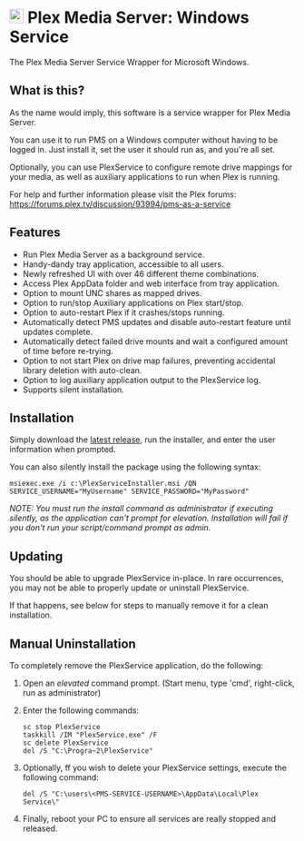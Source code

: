 <!-- markdownlint-disable no-inline-html -->

# <img src="PlexService/PlexService.ico" alt="Plex Service" width="25" height="25" style="width:25px;height:25px"> Plex Media Server\: Windows Service

The Plex Media Server Service Wrapper for Microsoft Windows.

## What is this?

As the name would imply, this software is a service wrapper for Plex Media Server.

You can use it to run PMS on a Windows computer without having to be logged in. Just install it, set the user it should run as, and you're all set.

Optionally, you can use PlexService to configure remote drive mappings for your media, as well as auxiliary applications to run when Plex is running.

For help and further information please visit the Plex forums:
<https://forums.plex.tv/discussion/93994/pms-as-a-service>

## Features

- Run Plex Media Server as a background service.
- Handy-dandy tray application, accessible to all users.
- Newly refreshed UI with over 46 different theme combinations.
- Access Plex AppData folder and web interface from tray application.
- Option to mount UNC shares as mapped drives.
- Option to run/stop Auxiliary applications on Plex start/stop.
- Option to auto-restart Plex if it crashes/stops running.
- Automatically detect PMS updates and disable auto-restart feature until updates complete.
- Automatically detect failed drive mounts and wait a configured amount of time before re-trying.
- Option to not start Plex on drive map failures, preventing accidental library deletion with auto-clean.
- Option to log auxiliary application output to the PlexService log.
- Supports silent installation.

## Installation

Simply download the [latest release](https://github.com/cjmurph/PmsService/releases/latest), run the installer, and enter the user information when prompted.

You can also silently install the package using the following syntax:

```batch
msiexec.exe /i c:\PlexServiceInstaller.msi /QN SERVICE_USERNAME="MyUsername" SERVICE_PASSWORD="MyPassword"
```

*NOTE: You must run the install command as administrator if executing silently, as the application can't prompt for elevation.
Installation will fail if you don't run your script/command prompt as admin.*

## Updating

You should be able to upgrade PlexService in-place. In rare occurrences, you may not be able to properly update or uninstall PlexService.

If that happens, see below for steps to manually remove it for a clean installation.

## Manual Uninstallation

To completely remove the PlexService application, do the following:

1. Open an *elevated* command prompt. (Start menu, type 'cmd', right-click, run as administrator)
2. Enter the following commands:

    ```batch
    sc stop PlexService
    taskkill /IM "PlexService.exe" /F
    sc delete PlexService
    del /S "C:\Progra~2\PlexService"
    ```

3. Optionally, ff you wish to delete your PlexService settings, execute the following command:

    ```batch
    del /S "C:\users\<PMS-SERVICE-USERNAME>\AppData\Local\Plex Service\"
    ```

4. Finally, reboot your PC to ensure all services are really stopped and released.
